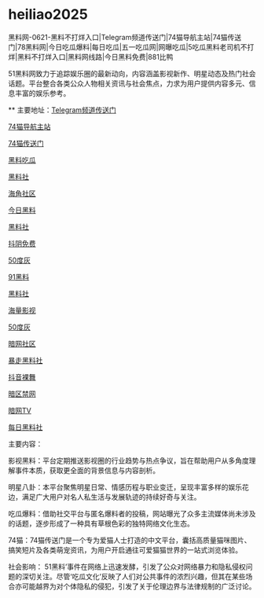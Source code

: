 # heiliao2025
黑料网-0621-黑料不打烊入口|Telegram频道传送门|74猫导航主站|74猫传送门|78黑料网|今日吃瓜爆料|每日吃瓜|五一吃瓜网|网曝吃瓜|5吃瓜黑料老司机不打烊|黑料不打烊入口|黑料网线路|今日黑料免费|881比鸭

51黑料网致力于追踪娱乐圈的最新动向，内容涵盖影视新作、明星动态及热门社会话题。平台整合各类公众人物相关资讯与社会焦点，力求为用户提供内容多元、信息丰富的娱乐参考。

** 主要地址：<a href="https://74mao.com/">Telegram频道传送门</a>

<a href="https://74mao.com/">74猫导航主站</a>

<a href="https://74mao.com/">74猫传送门</a>

<a href="https://hl449.pages.dev/">黑料吃瓜</a>

<a href="https://hl419.pages.dev/">黑料社</a>

<a href="https://hj-1029.pages.dev/">海角社区</a>

<a href="https://pc10-24.pages.dev/">今日黑料</a>

<a href="https://hl408.pages.dev/">黑料社</a>

<a href="https://dy6-14.pages.dev/">抖阴免费</a>

<a href="https://50dh-01.pages.dev/">50度灰</a>

<a href="https://cg57-69.pages.dev/">91黑料</a>

<a href="https://hls-01.pages.dev/">黑料社</a>

<a href="https://dy8-13.pages.dev/">海量影视</a>

<a href="https://50dh-12.pages.dev/">50度灰</a>

<a href="https://aw2-13.pages.dev/">暗网社区</a>

<a href="https://hls-21.pages.dev/">暴走黑料社</a>

<a href="https://dy9-05.pages.dev/">抖音裸舞</a>

<a href="https://aw5-14.pages.dev/">暗区禁网</a>

<a href="https://aw9-13.pages.dev/">暗网TV</a>

<a href="https://hls-32.pages.dev/">每日黑料社</a>

主要内容：

影视黑料：平台定期推送影视圈的行业趋势与热点争议，旨在帮助用户从多角度理解事件本质，获取更全面的背景信息与内容剖析。

明星八卦：本平台聚焦明星日常、情感历程与职业变迁，呈现丰富多样的娱乐花边，满足广大用户对名人私生活与发展轨迹的持续好奇与关注。

吃瓜爆料：借助社交平台与匿名爆料者的投稿，网站曝光了众多主流媒体尚未涉及的话题，逐步形成了一种具有草根色彩的独特网络文化生态。

74猫：74猫传送门是一个专为爱猫人士打造的中文平台，囊括高质量猫咪图片、搞笑短片及各类萌宠资讯，为用户开启通往可爱猫猫世界的一站式浏览体验。

社会影响：
51黑料’事件在网络上迅速发酵，引发了公众对网络暴力和隐私侵权问题的深切关注。尽管‘吃瓜文化’反映了人们对公共事件的浓烈兴趣，但其在某些场合亦可能越界为对个体隐私的侵犯，引发了关于伦理边界与法律规制的广泛讨论。
